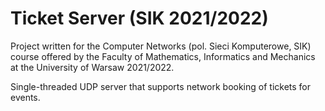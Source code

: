 # Ticket Server (SIK 2021/2022)

Project written for the Computer Networks (pol. Sieci Komputerowe, SIK) course offered by the Faculty of Mathematics, Informatics and Mechanics at the University of Warsaw 2021/2022.

Single-threaded UDP server that supports network booking of tickets for events.
